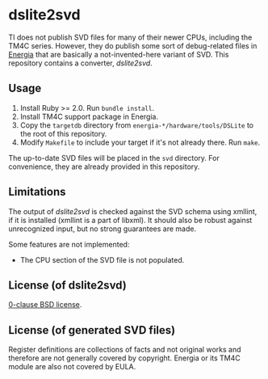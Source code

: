 dslite2svd
==========

TI does not publish SVD files for many of their newer CPUs, including the TM4C series.
However, they do publish some sort of debug-related files in [Energia][] that are basically
a not-invented-here variant of SVD. This repository contains a converter, _dslite2svd_.

[Energia]: http://energia.nu/

Usage
-----

1. Install Ruby >= 2.0. Run `bundle install`.
2. Install TM4C support package in Energia.
3. Copy the `targetdb` directory from `energia-*/hardware/tools/DSLite` to the root
   of this repository.
4. Modify `Makefile` to include your target if it's not already there. Run `make`.

The up-to-date SVD files will be placed in the `svd` directory. For convenience,
they are already provided in this repository.

Limitations
-----------

The output of _dslite2svd_ is checked against the SVD schema using xmllint, if it is installed
(xmllint is a part of libxml). It should also be robust against unrecognized input,
but no strong guarantees are made.

Some features are not implemented:
  * The CPU section of the SVD file is not populated.

License (of dslite2svd)
-----------------------

[0-clause BSD license](LICENSE-0BSD.txt).

License (of generated SVD files)
--------------------------------

Register definitions are collections of facts and not original works and therefore are
not generally covered by copyright. Energia or its TM4C module are also not covered by EULA.
